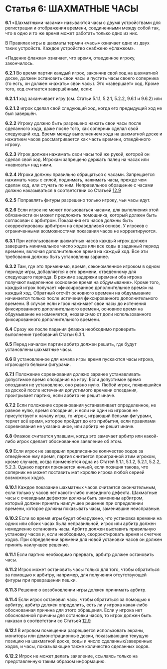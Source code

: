 # Статья 6: ШАХМАТНЫЕ ЧАСЫ

**6.1** «Шахматными часами» называются часы с двумя устройствами для регистрации и отображения времени, соединенными между собой так, что в одно и то же время может работать только одно из них.

В Правилах игры в шахматы термин «часы» означает одно из двух таких устройств. Каждое устройство снабжено «флажком».

«Падение флажка» означает, что время, отведенное игроку, закончилось.

**6.2.1** Во время партии каждый игрок, закончив свой ход на шахматной доске, должен остановить свои часы и пустить часы своего соперника (то есть, он должен «нажать» свои часы). Это «завершает» ход. Кроме того, ход считается завершённым, если:

**6.2.1.1** ход заканчивает игру (см. Статьи 5.1.1, 5.2.1, 5.2.2, 9.6.1 и 9.6.2) или

**6.2.1.2** игрок сделал свой следующий ход, когда его предыдущий ход не был завершён.

**6.2.2** Игроку должно быть разрешено нажать свои часы после сделанного хода, даже после того, как соперник сделал свой следующий ход. Время между выполнением хода на шахматной доске и нажатием часов рассматривается как часть времени, отведённого игроку.

**6.2.3** Игрок должен нажимать свои часы той же рукой, которой он сделал свой ход. Игрокам запрещено держать палец на часах или «нависать» над ними.

**6.2.4** Игроки должны правильно обращаться с часами. Запрещается нажимать часы с силой, поднимать, нажимать часы, прежде чем сделан ход, или стучать по ним. Неправильное обращение с часами должно наказываться в соответствии со Статьей [12.9](./article12#12.9)

**6.2.5** Поправлять фигуры разрешено только игроку, чьи часы идут.

**6.2.6** Если игрок не может пользоваться часами, для выполнения этой обязанности он может предложить помощника, который должен быть согласован с арбитром. Показания его часов должны быть скорректированы арбитром на справедливой основе. У игроков с ограниченными возможностями показания часов не корректируются.

**6.3.1** При использовании шахматных часов каждый игрок должен завершить минимальное число ходов или все ходы в заданный период времени, включая дополнительное время на каждый ход. Все эти требования должны быть установлены заранее.

**6.3.2** Там, где это применимо, время, сэкономленное игроком в одном периоде игры, добавляется к его времени, отведённому для следующего периода. В режиме задержки времени оба игрока получают выделенное «основное время на обдумывание». Кроме того, каждый игрок получает «фиксированное дополнительное время» на каждый ход. Обратный отсчёт основного времени на обдумывание начинается только после истечения фиксированного дополнительного времени. В случае если игрок нажимает свои часы до истечения фиксированного дополнительного времени, основное время на обдумывание не изменяется, независимо от доли использованного фиксированного дополнительного времени.

**6.4** Сразу же после падения флажка необходимо проверить выполнение требований Статьи 6.3.1.

**6.5** Перед началом партии арбитр должен решить, где будут установлены шахматные часы.

**6.6** В установленное для начала игры время пускаются часы игрока, играющего белыми фигурами.

**6.7.1** Положение соревнования должно заранее устанавливать допустимое время опоздания на игру. Если допустимое время опоздания не установлено, оно равно нулю. Любой игрок, появившийся за доской после истечения допустимого времени опоздания, проигрывает партию, если арбитр не решит иначе.

**6.7.2** Если положение соревнования устанавливает определенное, не равное нулю, время опоздания, и если ни один из игроков не присутствует к началу игры, то игрок, играющий белыми фигурами, теряет всё время, которое пройдет до его прибытия, если правилами соревнования не указано иное, или арбитр не решит иначе.

**6.8** Флажок считается упавшим, когда это замечает арбитр или какой-либо игрок сделает обоснованное заявление об этом.

**6.9** Если игрок не завершил предписанное количество ходов за отведённое ему время, партия считается проигранной этим игроком, кроме случаев, когда применяется одна из Статей 5.1.1, 5.1.2, 5.2.1, 5.2.2, 5.2.3. Однако партия признается ничьей, если позиция такова, что соперник не может поставить мат королю игрока любой серией возможных ходов.

**6.10.1** Каждое показание шахматных часов считается окончательным, если только у часов нет какого-либо очевидного дефекта. Шахматные часы с очевидным дефектом должны быть заменены арбитром, который должен принять наилучшее решение при определении времени, которое должны показывать часы, заменившие неисправные.

**6.10.2** Если во время игры будет обнаружено, что установка времени на одних или обоих часах была неправильной, игрок или арбитр должен немедленно остановить часы. Арбитр должен выставить правильную установку часов и, если необходимо, скорректировать время и счетчик ходов. При определении времени для новой установки часов он должен принять наилучшее решение.

**6.11.1** Если партию необходимо прервать, арбитр должен остановить часы.

**6.11.2** Игрок может остановить часы только для того, чтобы обратиться за помощью к арбитру, например, для получения отсутствующей фигуры при превращении пешки.

**6.11.3** Решение о возобновлении игры должен принимать арбитр.

**6.11.4** Если игрок остановил часы, чтобы обратиться за помощью к арбитру, арбитр должен определить, есть ли у игрока какая-либо обоснованная причина для этого обращения. Если у игрока нет обоснованной причины для остановки часов, то игрок должен быть наказан в соответствии со Статьей [12.9](./article12)

**6.12.1** В игровом помещении разрешается использовать экраны, мониторы или демонстрационные доски, показывающие текущую позицию на шахматной доске, ходы и число сделанных/заверенных ходов, и часы, показывающие также количество сделанных ходов.

**6.12.2** Игрок не может делать заявление, ссылаясь только на представленную таким образом информацию.
